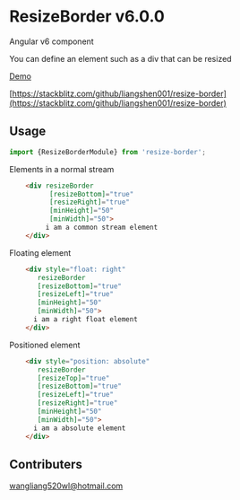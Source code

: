 # ResizeBorder v6.0.0

Angular v6 component

You can define an element such as a div that can be resized


[Demo](https://liangshen001.github.io/resize-border/)

[https://stackblitz.com/github/liangshen001/resize-border](https://stackblitz.com/github/liangshen001/resize-border)

## Usage

```typescript
import {ResizeBorderModule} from 'resize-border';
```

Elements in a normal stream

```html
    <div resizeBorder
          [resizeBottom]="true"
          [resizeRight]="true"
          [minHeight]="50"
          [minWidth]="50">
         i am a common stream element
    </div>
 ```
 
 Floating element

```html
    <div style="float: right"
       resizeBorder
       [resizeBottom]="true"
       [resizeLeft]="true"
       [minHeight]="50"
       [minWidth]="50">
      i am a right float element
    </div>
```

Positioned element

```html
    <div style="position: absolute"
       resizeBorder
       [resizeTop]="true"
       [resizeBottom]="true"
       [resizeLeft]="true"
       [resizeRight]="true"
       [minHeight]="50"
       [minWidth]="50">
      i am a absolute element
    </div>
```

## Contributers

wangliang520wl@hotmail.com

